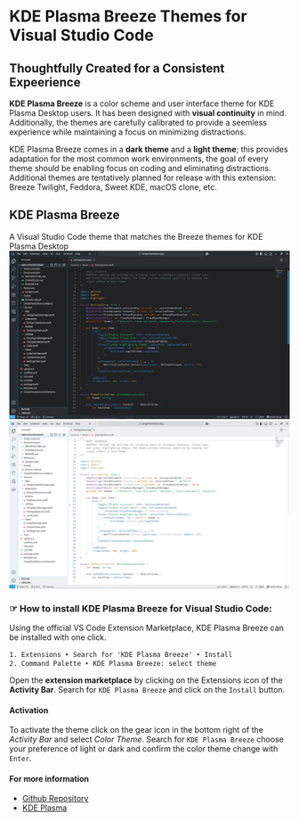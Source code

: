 KDE Plasma Breeze Themes for Visual Studio Code
===============================================

Thoughtfully Created for a Consistent Expeerience
-------------------------------------------------

**KDE Plasma Breeze** is a color scheme and user interface theme for KDE Plasma Desktop users. It has been designed with **visual continuity** in mind. Additionally, the themes are carefully calibrated to provide a seemless experience while maintaining a focus on minimizing distractions.

KDE Plasma Breeze comes in a **dark theme** and a **light theme**; this provides adaptation for the most common work environments, the goal of every theme should be enabling focus on coding and eliminating distractions. Additional themes are tentatively planned for release with this extension: Breeze Twilight, Feddora, Sweet KDE, macOS clone, etc. 

## KDE Plasma Breeze
A Visual Studio Code theme that matches the Breeze themes for KDE Plasma Desktop 
![](https://github.com/davidprush/kde-plasma-breeze-vscode-themes/blob/06a7e9c72c695c20bb85b5255d5c9687ff05ca85/Screenshot_Breeze_Dark.png)
![](https://github.com/davidprush/kde-plasma-breeze-vscode-themes/blob/06a7e9c72c695c20bb85b5255d5c9687ff05ca85/Screenshot_Breeze_Light.png)

### ☞ How to install KDE Plasma Breeze for Visual Studio Code:

Using the official VS Code Extension Marketplace, KDE Plasma Breeze can be installed with one click.

```
1. Extensions ‣ Search for 'KDE Plasma Breeze' ‣ Install
2. Command Palette ‣ KDE Plasma Breeze: select theme
```

Open the **extension marketplace** by clicking on the Extensions icon of the **Activity Bar**. Search for `KDE Plasma Breeze` and click on the `Install` button.

#### Activation

To activate the theme click on the gear icon in the bottom right of the *Activity Bar* and select *Color Theme*. Search for `KDE Plasma Breeze` choose your preference of light or dark and confirm the color theme change with `Enter`.

#### For more information

* [Github Repository](https://github.com/davidprush/kde-plasma-breeze-vscode-themes)
* [KDE Plasma](https://invent.kde.org/explore/groups?sort=name_asc)